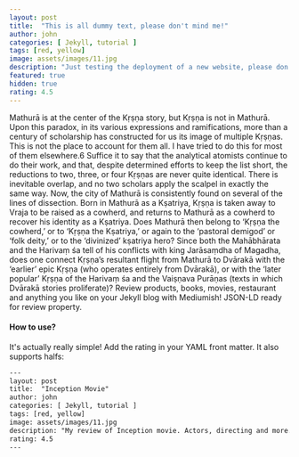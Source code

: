 ```yaml
---
layout: post
title:  "This is all dummy text, please don't mind me!"
author: john
categories: [ Jekyll, tutorial ]
tags: [red, yellow]
image: assets/images/11.jpg
description: "Just testing the deployment of a new website, please don't mind the growing pains. Will be back with full content soon."
featured: true
hidden: true
rating: 4.5
---
```

Mathurā is at the center of the Kṛṣṇa story, but Kṛṣṇa is not in Mathurā.
Upon this paradox, in its various expressions and ramifications, more
than a century of scholarship has constructed for us its image of multiple
Kṛṣṇas. This is not the place to account for them all. I have tried to
do this for most of them elsewhere.6 Suffice it to say that the analytical
atomists continue to do their work, and that, despite determined efforts
to keep the list short, the reductions to two, three, or four Kṛṣṇas are
never quite identical. There is inevitable overlap, and no two scholars
apply the scalpel in exactly the same way. Now, the city of Mathurā
is consistently found on several of the lines of dissection. Born in
Mathurā as a Κṣatriya, Kṛṣṇa is taken away to Vraja to be raised as a
cowherd, and returns to Mathurā as a cowherd to recover his identity
as a Κṣatriya. Does Mathurā then belong to ‘Kṛṣṇa the cowherd,’ or to
‘Kṛṣṇa the Kṣatriya,’ or again to the ‘pastoral demigod’ or ‘folk deity,’
or to the ‘divinized’ kṣatriya hero? Since both the Mahābhārata and
the Harivaṃ śa tell of his conflicts with king Jarāsaṃdha of Magadha,
does one connect Kṛṣṇa’s resultant flight from Mathurā to Dvārakā
with the ‘earlier’ epic Kṛṣṇa (who operates entirely from Dvārakā),
or with the ‘later popular’ Kṛṣṇa of the Harivaṃ śa and the Vaiṣṇava
Purāṇas (texts in which Dvārakā stories proliferate)?
Review products, books, movies, restaurant and anything you like on your Jekyll blog with Mediumish! JSON-LD ready for review property.

#### How to use?

It's actually really simple! Add the rating in your YAML front matter. It also supports halfs:

```html
---
layout: post
title:  "Inception Movie"
author: john
categories: [ Jekyll, tutorial ]
tags: [red, yellow]
image: assets/images/11.jpg
description: "My review of Inception movie. Actors, directing and more."
rating: 4.5
---
```
